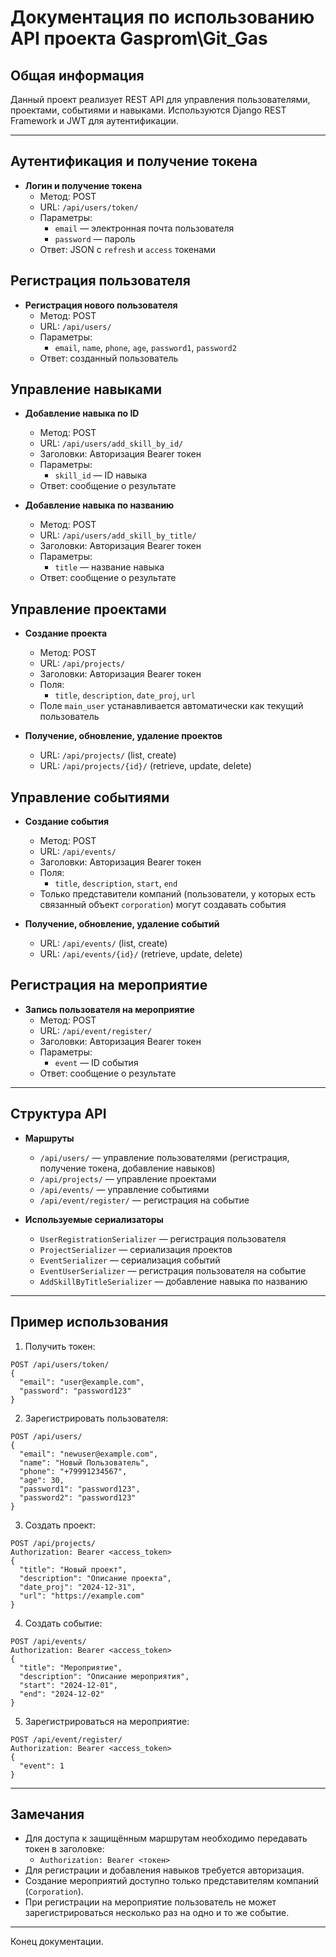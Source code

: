 # Документация по использованию API проекта Gasprom\Git_Gas

## Общая информация
Данный проект реализует REST API для управления пользователями, проектами, событиями и навыками. Используются Django REST Framework и JWT для аутентификации.

---

## Аутентификация и получение токена
- **Логин и получение токена**
  - Метод: POST
  - URL: `/api/users/token/`
  - Параметры:
    - `email` — электронная почта пользователя
    - `password` — пароль
  - Ответ: JSON с `refresh` и `access` токенами

## Регистрация пользователя
- **Регистрация нового пользователя**
  - Метод: POST
  - URL: `/api/users/`
  - Параметры:
    - `email`, `name`, `phone`, `age`, `password1`, `password2`
  - Ответ: созданный пользователь

## Управление навыками
- **Добавление навыка по ID**
  - Метод: POST
  - URL: `/api/users/add_skill_by_id/`
  - Заголовки: Авторизация Bearer токен
  - Параметры:
    - `skill_id` — ID навыка
  - Ответ: сообщение о результате

- **Добавление навыка по названию**
  - Метод: POST
  - URL: `/api/users/add_skill_by_title/`
  - Заголовки: Авторизация Bearer токен
  - Параметры:
    - `title` — название навыка
  - Ответ: сообщение о результате

## Управление проектами
- **Создание проекта**
  - Метод: POST
  - URL: `/api/projects/`
  - Заголовки: Авторизация Bearer токен
  - Поля:
    - `title`, `description`, `date_proj`, `url`
  - Поле `main_user` устанавливается автоматически как текущий пользователь

- **Получение, обновление, удаление проектов**
  - URL: `/api/projects/` (list, create)
  - URL: `/api/projects/{id}/` (retrieve, update, delete)

## Управление событиями
- **Создание события**
  - Метод: POST
  - URL: `/api/events/`
  - Заголовки: Авторизация Bearer токен
  - Поля:
    - `title`, `description`, `start`, `end`
  - Только представители компаний (пользователи, у которых есть связанный объект `corporation`) могут создавать события

- **Получение, обновление, удаление событий**
  - URL: `/api/events/` (list, create)
  - URL: `/api/events/{id}/` (retrieve, update, delete)

## Регистрация на мероприятие
- **Запись пользователя на мероприятие**
  - Метод: POST
  - URL: `/api/event/register/`
  - Заголовки: Авторизация Bearer токен
  - Параметры:
    - `event` — ID события
  - Ответ: сообщение о результате

---

## Структура API
- **Маршруты**
  - `/api/users/` — управление пользователями (регистрация, получение токена, добавление навыков)
  - `/api/projects/` — управление проектами
  - `/api/events/` — управление событиями
  - `/api/event/register/` — регистрация на событие

- **Используемые сериализаторы**
  - `UserRegistrationSerializer` — регистрация пользователя
  - `ProjectSerializer` — сериализация проектов
  - `EventSerializer` — сериализация событий
  - `EventUserSerializer` — регистрация пользователя на событие
  - `AddSkillByTitleSerializer` — добавление навыка по названию

---

## Пример использования
1. Получить токен:
```
POST /api/users/token/
{
  "email": "user@example.com",
  "password": "password123"
}
```

2. Зарегистрировать пользователя:
```
POST /api/users/
{
  "email": "newuser@example.com",
  "name": "Новый Пользователь",
  "phone": "+79991234567",
  "age": 30,
  "password1": "password123",
  "password2": "password123"
}
```

3. Создать проект:
```
POST /api/projects/
Authorization: Bearer <access_token>
{
  "title": "Новый проект",
  "description": "Описание проекта",
  "date_proj": "2024-12-31",
  "url": "https://example.com"
}
```

4. Создать событие:
```
POST /api/events/
Authorization: Bearer <access_token>
{
  "title": "Мероприятие",
  "description": "Описание мероприятия",
  "start": "2024-12-01",
  "end": "2024-12-02"
}
```

5. Зарегистрироваться на мероприятие:
```
POST /api/event/register/
Authorization: Bearer <access_token>
{
  "event": 1
}
```

---

## Замечания
- Для доступа к защищённым маршрутам необходимо передавать токен в заголовке:
  - `Authorization: Bearer <токен>`
- Для регистрации и добавления навыков требуется авторизация.
- Создание мероприятий доступно только представителям компаний (`Corporation`).
- При регистрации на мероприятие пользователь не может зарегистрироваться несколько раз на одно и то же событие.

---

Конец документации.